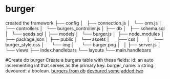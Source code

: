 # burger
created the framework
├── config
│   ├── connection.js
│   └── orm.js
│ 
├── controllers
│   └── burgers_controller.js
│
├── db
│   ├── schema.sql
│   └── seeds.sql
│
├── models
│   └── burger.js
│ 
├── node_modules
│ 
├── package.json
│
├── public
│   └── assets
│       ├── css
│       │   └── burger_style.css
│       └── img
│           └── burger.png
│   
│
├── server.js
│
└── views
    ├── index.handlebars
    └── layouts
        └── main.handlebars

#Create db burger
Create a burgers table with these fields:
id: an auto incrementing int that serves as the primary key.
burger_name: a string.
devoured: a boolean.
[burgers from db](public\assets\images\initiallanch.png)
[devoured some](public\assets\images\devouredsome.png)
[added two](public\assets\images\added2.png)